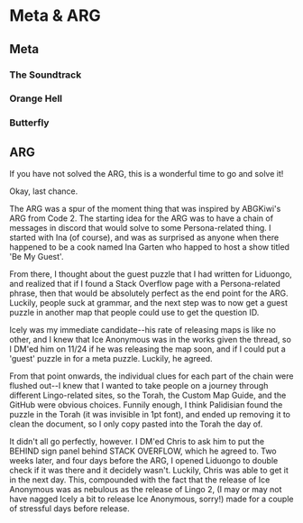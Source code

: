 # Meta & ARG

## Meta

### The Soundtrack

### Orange Hell

### Butterfly

## ARG

If you have not solved the ARG, this is a wonderful time to go and solve it!

Okay, last chance.

The ARG was a spur of the moment thing that was inspired by ABGKiwi's ARG from Code 2. The starting idea for the ARG was to have a chain of messages in discord that would solve to some Persona-related thing. I started with Ina (of course), and was as surprised as anyone when there happened to be a cook named Ina Garten who happed to host a show titled 'Be My Guest'.

From there, I thought about the guest puzzle that I had written for Liduongo, and realized that if I found a Stack Overflow page with a Persona-related phrase, then that would be absolutely perfect as the end point for the ARG. Luckily, people suck at grammar, and the next step was to now get a guest puzzle in another map that people could use to get the question ID.

Icely was my immediate candidate--his rate of releasing maps is like no other, and I knew that Ice Anonymous was in the works given the thread, so I DM'ed him on 11/24 if he was releasing the map soon, and if I could put a 'guest' puzzle in for a meta puzzle. Luckily, he agreed.

From that point onwards, the individual clues for each part of the chain were flushed out--I knew that I wanted to take people on a journey through different Lingo-related sites, so the Torah, the Custom Map Guide, and the GitHub were obvious choices. Funnily enough, I think Palidisian found the puzzle in the Torah (it was invisible in 1pt font), and ended up removing it to clean the document, so I only copy pasted into the Torah the day of.

It didn't all go perfectly, however. I DM'ed Chris to ask him to put the BEHIND sign panel behind STACK OVERFLOW, which he agreed to. Two weeks later, and four days before the ARG, I opened Liduongo to double check if it was there and it decidely wasn't. Luckily, Chris was able to get it in the next day. This, compounded with the fact that the release of Ice Anonymous was as nebulous as the release of Lingo 2, (I may or may not have nagged Icely a bit to release Ice Anonymous, sorry!) made for a couple of stressful days before release.
